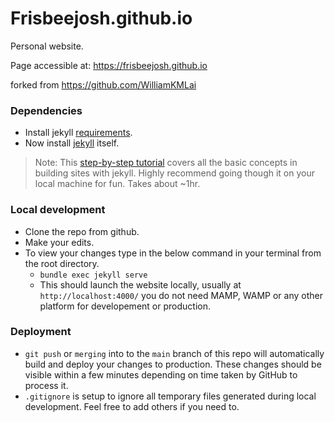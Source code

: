# Frisbeejosh.github.io
Personal website.

Page accessible at:
https://frisbeejosh.github.io

forked from https://github.com/WilliamKMLai

### Dependencies

- Install jekyll [requirements](https://jekyllrb.com/docs/installation/).
- Now install [jekyll](https://github.com/CEGRcode/cegrcode.github.io.git) itself.

> Note: This [step-by-step tutorial](https://jekyllrb.com/docs/step-by-step/01-setup/) covers all the basic concepts in building sites with jekyll. Highly recommend
going though it on your local machine for fun. Takes about ~1hr.

### Local development

- Clone the repo from github.
- Make your edits.
- To view your changes type in the below command in your terminal from the root directory.
  - `bundle exec jekyll serve`
  - This should launch the website locally, usually at `http://localhost:4000/` you do not need MAMP, WAMP or any other platform for developement or production.

### Deployment

- `git push` or `merging` into to the `main` branch of this repo will automatically build and deploy your changes to production. These changes should be visible
within a few minutes depending on time taken by GitHub to process it.
- `.gitignore` is setup to ignore all temporary files generated during local development. Feel free to add others if you need to.
